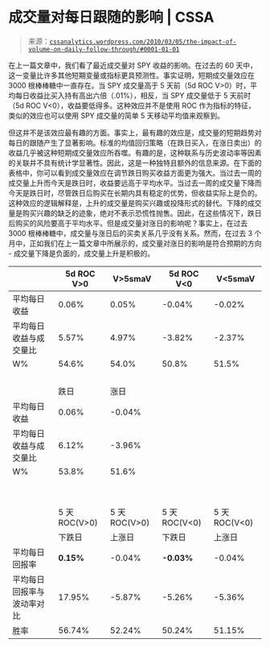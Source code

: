 <!--yml

分类：未分类

日期：2024-05-12 18:34:50

-->

# 成交量对每日跟随的影响 | CSSA

> 来源：[`cssanalytics.wordpress.com/2010/03/05/the-impact-of-volume-on-daily-follow-through/#0001-01-01`](https://cssanalytics.wordpress.com/2010/03/05/the-impact-of-volume-on-daily-follow-through/#0001-01-01)

在上一篇文章中，我们看了最近成交量对 SPY 收益的影响。在过去的 60 天中，这一变量比许多其他短期变量或指标更具预测性。事实证明，短期成交量效应在 3000 根棒棒糖中一直存在。当 SPY 成交量高于 5 天前（5d ROC V>0）时，平均每日收益比买入持有高出六倍（.01%），相反，当 SPY 成交量低于 5 天前时（5d ROC V<0），收益要低得多。这种效应并不是使用 ROC 作为指标的特征，类似的效应也可以使用 SPY 成交量的简单 5 天移动平均值来观察到。

但这并不是该效应最有趣的方面。事实上，最有趣的效应是，成交量的短期趋势对每日的跟随产生了显著影响。标准的均值回归策略（在跌日买入，在涨日卖出）的收益几乎被这种短期成交量效应所吞噬。有趣的是，这种联系与历史波动率等因素的关联并不具有统计学显著性。因此，这是一种独特且额外的信息来源。在下面的表格中，你可以看到成交量效应在调节跌日购买收益方面更为强大。当过去一周的成交量上升而今天是跌日时，收益要远高于平均水平。当过去一周的成交量下降而今天是跌日时，尽管跌日后购买在长期内具有稳定的优势，但收益实际上是负的。这种效应的逻辑解释是，上升的成交量是购买兴趣或投降形式的替代。下降的成交量是购买兴趣的缺乏的迹象，绝对不表示恐慌性抛售。因此，在这些情况下，跌日后购买的风险要高于平均水平。但是成交量对涨日的影响呢？事实上，在过去 3000 根棒棒糖中，成交量与涨日后的买卖关系几乎没有关系。然而，在过去 3 个月中，正如我们在上一篇文章中所展示的，成交量对涨日的影响是符合预期的方向 - 成交量下降是负面的，成交量上升是积极的。

|   | 5d ROC V>0 | V>5smaV | 5d ROC V<0 | V<5smaV |
| --- | --- | --- | --- | --- |
| 平均每日收益 | 0.06% | 0.05% | -0.04% | -0.02% |
| 平均每日收益与成交量比 | 5.57% | 4.97% | -3.82% | -2.37% |
| W% | 54.6% | 54.0% | 50.8% | 51.5% |
|   |   |   |   |   |
|   | 跌日 | 涨日 |   |   |
| 平均每日收益 | 0.06% | -0.04% |   |   |
| 平均每日收益与成交量比 | 6.12% | -3.96% |   |   |
| W% | 53.8% | 51.6% |   |   |
|   |   |   |   |   |
|   |   |   |   |   |
|   | 5 天 ROC(V>0) | 5 天 ROC(V>0) | 5 天 ROC(V<0) | 5 天 ROC(V<0) |
|   | 下跌日 | 上涨日 | 下跌日 | 上涨日 |
| 平均每日回报率 | **0.15%** | -0.04% | **-0.03%** | -0.04% |
| 平均每日回报率与波动率对比 | 17.95% | -5.87% | -5.26% | -5.36% |
| 胜率 | 56.74% | 52.24% | 50.24% | 51.15% |
